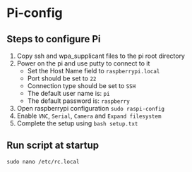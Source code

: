 # Pi-config

## Steps to configure Pi

1. Copy ssh and wpa_supplicant files to the pi root directory
2. Power on the pi and use putty to connect to it
    * Set the Host Name field to `raspberrypi.local`
    * Port should be set to `22`
    * Connection type should be set to `SSH`
    * The default user name is: `pi`
    * The default password is: `raspberry`
3. Open raspberrypi configuration `sudo raspi-config`
4. Enable `VNC`, `Serial`, `Camera` and `Expand filesystem`
5. Complete the setup using `bash setup.txt`

## Run script at startup

`sudo nano /etc/rc.local`
